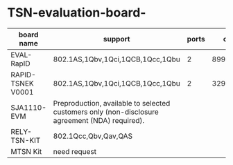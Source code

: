 # TSN-evaluation-board-

| board name    | support                          | ports | cost      |                                                   |
| ------------- | ------------------------------   |  ---- | --------- | ------------------------------ |
| EVAL-RapID    | 802.1AS,1Qbv,1Qci,1QCB,1Qcc,1Qbu |   2   |   899USD  |  |
| RAPID-TSNEK V0001 | 802.1AS,1Qbv,1Qci,1QCB,1Qcc,1Qbu | 2 | 32948NTD | |
| SJA1110-EVM | Preproduction, available to selected customers only (non-disclosure agreement (NDA) required). |
| RELY-TSN-KIT | 802.1Qcc,Qbv,Qav,QAS |
| MTSN Kit | need request |
